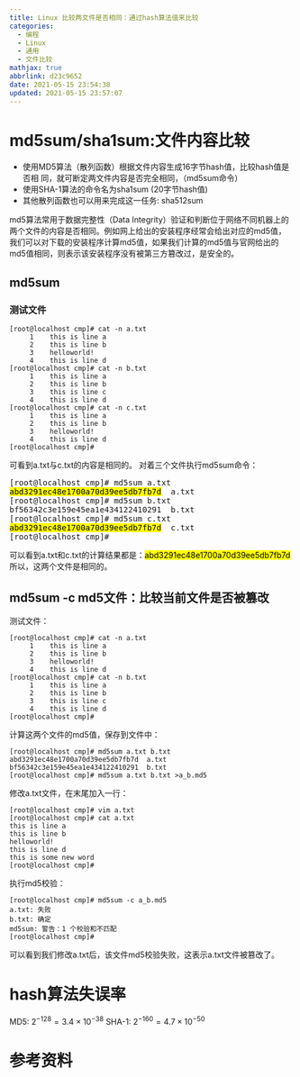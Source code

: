 ```yaml
---
title: Linux 比较两文件是否相同：通过hash算法值来比较
categories:
  - 编程
  - Linux
  - 通用
  - 文件比较
mathjax: true
abbrlink: d23c9652
date: 2021-05-15 23:54:38
updated: 2021-05-15 23:57:07
---
```

# md5sum/sha1sum:文件内容比较
- 使用MD5算法（散列函数）根据文件内容生成16字节hash值，比较hash值是否相
同，就可断定两文件内容是否完全相同，（md5sum命令）
- 使用SHA-1算法的命令名为sha1sum (20字节hash值)
- 其他散列函数也可以用来完成这一任务: sha512sum

md5算法常用于数据完整性（Data Integrity）验证和判断位于网络不同机器上的两个文件的内容是否相同。例如网上给出的安装程序经常会给出对应的md5值，我们可以对下载的安装程序计算md5值，如果我们计算的md5值与官网给出的md5值相同，则表示该安装程序没有被第三方篡改过，是安全的。

## md5sum
### 测试文件
```
[root@localhost cmp]# cat -n a.txt 
     1    this is line a
     2    this is line b
     3    helloworld!
     4    this is line d
[root@localhost cmp]# cat -n b.txt 
     1    this is line a
     2    this is line b
     3    this is line c
     4    this is line d
[root@localhost cmp]# cat -n c.txt 
     1    this is line a
     2    this is line b
     3    helloworld!
     4    this is line d
[root@localhost cmp]# 
```
可看到a.txt与c.txt的内容是相同的。
对着三个文件执行md5sum命令：

<pre>
[root@localhost cmp]&#35; md5sum a.txt 
<mark>abd3291ec48e1700a70d39ee5db7fb7d</mark>  a.txt
[root@localhost cmp]&#35; md5sum b.txt 
bf56342c3e159e45ea1e434122410291  b.txt
[root@localhost cmp]&#35; md5sum c.txt 
<mark>abd3291ec48e1700a70d39ee5db7fb7d</mark>  c.txt
[root@localhost cmp]&#35; 
</pre>

可以看到a.txt和c.txt的计算结果都是：<mark>abd3291ec48e1700a70d39ee5db7fb7d</mark>所以，这两个文件是相同的。
## md5sum -c md5文件：比较当前文件是否被篡改
测试文件：
```
[root@localhost cmp]# cat -n a.txt 
     1    this is line a
     2    this is line b
     3    helloworld!
     4    this is line d
[root@localhost cmp]# cat -n b.txt 
     1    this is line a
     2    this is line b
     3    this is line c
     4    this is line d
[root@localhost cmp]#
```
计算这两个文件的md5值，保存到文件中：
```
[root@localhost cmp]# md5sum a.txt b.txt
abd3291ec48e1700a70d39ee5db7fb7d  a.txt
bf56342c3e159e45ea1e434122410291  b.txt
[root@localhost cmp]# md5sum a.txt b.txt >a_b.md5
```
修改a.txt文件，在末尾加入一行：
```
[root@localhost cmp]# vim a.txt 
[root@localhost cmp]# cat a.txt 
this is line a
this is line b
helloworld!
this is line d
this is some new word
[root@localhost cmp]#
```
执行md5校验：
```
[root@localhost cmp]# md5sum -c a_b.md5
a.txt: 失败
b.txt: 确定
md5sum: 警告：1 个校验和不匹配
[root@localhost cmp]# 
```
可以看到我们修改a.txt后，该文件md5校验失败，这表示a.txt文件被篡改了。

# hash算法失误率
MD5: $2^{-128} =3.4×10^{-38}$
SHA-1: $2^{-160} =4.7×10^{-50}$

# 参考资料
